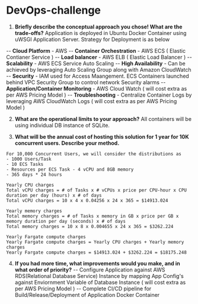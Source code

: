 # DevOps-challenge

1. **Briefly describe the conceptual approach you chose! What are the trade-offs?**
Application is deployed in Ubuntu Docker Container using uWSGI Application Server. Strategy for Deployment is as below

-- **Cloud Platform** - AWS
-- **Container Orchestration** - AWS ECS ( Elastic Contianer Service )
-- **Load balancer** - AWS ELB ( Elastic Load Balancer )
-- **Scalability** - AWS ECS Service Auto Scaling
-- **High Availability** - Can be achieved by leveraging Auto Scaling Group along with Amazon CloudWatch
-- **Security** - IAM used for Access Maangement. ECS Containers launched behind VPC Security Group to  control network Security alarms
-- **Application/Container Monitoring** - AWS Cloud Watch ( will cost extra as per AWS Pricing Model )
-- **Troubleshooting** - Centralize Container Logs by leveraging AWS CloudWatch Logs ( will cost extra as per AWS Pricing Model )

2. **What are the operational limits to your approach?**
All containers will be using individual DB instance of SQLite.

3. **What will be the annual cost of hosting this solution for 1 year for 10K concurrent users. Describe your method.**
```
For 10,000 Concurrent Users, we will consider the distributions as 
- 1000 Users/Task
- 10 ECS Tasks
- Resources per ECS Task - 4 vCPU and 8GB memory
- 365 days * 24 hours

Yearly CPU charges
Total vCPU charges = # of Tasks x # vCPUs x price per CPU-hour x CPU duration per day (hours) x # of days
Total vCPU charges = 10 x 4 x 0.04256 x 24 x 365 = $14913.024

Yearly memory charges
Total memory charges = # of Tasks x memory in GB x price per GB x memory duration per day (seconds) x # of days
Total memory charges = 10 x 8 x 0.004655 x 24 x 365 = $3262.224

Yearly Fargate compute charges
Yearly Fargate compute charges = Yearly CPU charges + Yearly memory charges
Yearly Fargate compute charges = $14913.024 + $3262.224 = $18175.248
```

4. **If you had more time, what improvements would you make, and in what order of priority?**
-- Configure Application against AWS RDS(Relational Database Service) Instance by mapping App Config's against Enviornment Variable of Database Instance ( will cost extra as per AWS Pricing Model )
-- Complete CI/CD pipeline for Build/Release/Deployment of Application Docker Container
